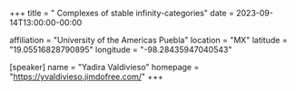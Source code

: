 +++
title = " Complexes of stable infinity-categories"
date = 2023-09-14T13:00:00-00:00

affiliation = "University of the Americas Puebla"
location = "MX"
latitude = "19.05516828790895"
longitude = "-98.28435947040543"

[speaker]
  name = "Yadira Valdivieso"
  homepage = "https://yvaldivieso.jimdofree.com/"
+++
